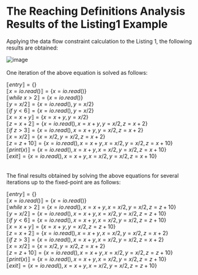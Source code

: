 # The Reaching Definitions Analysis Results of the Listing1 Example

Applying the data flow constraint calculation to the Listing 1, the following results are obtained:

![image](https://github.com/miko99jh/LuaTaint/blob/main/img/Pic61.png)
\
\
One iteration of the above equation is solved as follows:

$⟦entry⟧=\lbrace \rbrace$ \
$⟦x=io.read()⟧=\lbrace x=io.read()\rbrace$ \
$⟦while\ x>2⟧=\lbrace x=io.read()\rbrace$ \
$⟦y=x/2⟧=\lbrace x=io.read(),y=x/2\rbrace$ \
$⟦if\ y<6⟧=\lbrace x=io.read(),y=x/2\rbrace$ \
$⟦x=x+y⟧=\lbrace x=x+y,y=x/2\rbrace$ \
$⟦z=x+2⟧=\lbrace x=io.read(),x=x+y,y=x/2,z=x+2\rbrace$ \
$⟦if\ z>3⟧=\lbrace x=io.read(),x=x+y,y=x/2,z=x+2\rbrace$ \
$⟦x=x/2⟧=\lbrace x=x/2,y=x/2,z=x+2\rbrace$ \
$⟦z=z+10⟧=\lbrace x=io.read(),x=x+y,x=x/2,y=x/2,z=x+10\rbrace$ \
$⟦print(x)⟧=\lbrace x=io.read(),x=x+y,x=x/2,y=x/2,z=x+10\rbrace$ \
$⟦exit⟧=\lbrace x=io.read(),x=x+y,x=x/2,y=x/2,z=x+10\rbrace$ \
\
\
The final results obtained by solving the above equations for several iterations up to the fixed-point are as follows:

$⟦entry⟧=\lbrace \rbrace$ \
$⟦x=io.read()⟧=\lbrace x=io.read()\rbrace$ \
$⟦while\ x>2⟧=\lbrace x=io.read(),x=x+y,x=x/2,y=x/2,z=z+10\rbrace$ \
$⟦y=x/2⟧=\lbrace x=io.read(),x=x+y,x=x/2,y=x/2,z=z+10\rbrace$ \
$⟦if\ y<6⟧=\lbrace x=io.read(),x=x+y,x=x/2,y=x/2,z=z+10\rbrace$ \
$⟦x=x+y⟧=\lbrace x=x+y,y=x/2,z=z+10\rbrace$ \
$⟦z=x+2⟧=\lbrace x=io.read(),x=x+y,x=x/2,y=x/2,z=x+2\rbrace$ \
$⟦if\ z>3⟧=\lbrace x=io.read(),x=x+y,x=x/2,y=x/2,z=x+2\rbrace$ \
$⟦x=x/2⟧=\lbrace x=x/2,y=x/2,z=x+2\rbrace$ \
$⟦z=z+10⟧=\lbrace x=io.read(),x=x+y,x=x/2,y=x/2,z=z+10\rbrace$ \
$⟦print(x)⟧=\lbrace x=io.read(),x=x+y,x=x/2,y=x/2,z=z+10\rbrace$ \
$⟦exit⟧=\lbrace x=io.read(),x=x+y,x=x/2,y=x/2,z=z+10\rbrace$

